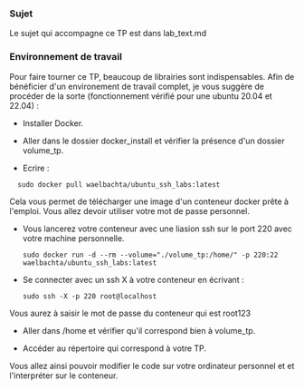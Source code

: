 ### Sujet
Le sujet qui accompagne ce TP est dans lab\_text.md


### Environnement de travail
Pour faire tourner ce TP, beaucoup de librairies sont indispensables. Afin de bénéficier d'un environement de travail complet, je vous suggère de procéder de la sorte (fonctionnement vérifié pour une ubuntu 20.04 et 22.04) : 

- Installer Docker.

- Aller dans le dossier docker_install et vérifier la présence d'un dossier volume\_tp. 

- Ecrire :
 ```
   sudo docker pull waelbachta/ubuntu_ssh_labs:latest
 ```


Cela vous permet de télécharger une image d'un conteneur docker prête à l'emploi. Vous allez devoir utiliser votre mot de passe personnel.

- Vous lancerez votre conteneur avec une liasion ssh sur le port 220 avec votre machine personnelle.

  ```
  sudo docker run -d --rm --volume="./volume_tp:/home/" -p 220:22 waelbachta/ubuntu_ssh_labs:latest
  ```

- Se connecter avec un ssh X à votre conteneur en écrivant :
  
  ```
  sudo ssh -X -p 220 root@localhost
    ```
 Vous aurez à saisir le mot de passe du conteneur qui est root123

 - Aller dans /home et vérifier qu'il correspond bien à volume\_tp.

 - Accéder au répertoire qui correspond à votre TP.

Vous allez ainsi pouvoir modifier le code sur votre ordinateur personnel et et l'interpréter sur le conteneur.

